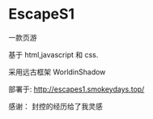  # EscapeS1
 
 一款页游
 
 基于 html,javascript 和 css.
 
 采用远古框架 WorldinShadow

 部署于: http://escapes1.smokeydays.top/
 
 感谢：
 封控的经历给了我灵感
